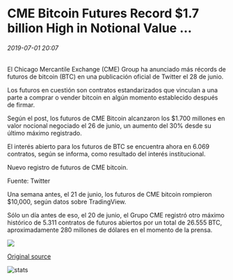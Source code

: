 # CME Bitcoin Futures Record $1.7 billion High in Notional Value ...

###### 2019-07-01 20:07

El Chicago Mercantile Exchange (CME) Group ha anunciado más récords de futuros de bitcoin (BTC) en una publicación oficial de Twitter el 28 de junio.

Los futuros en cuestión son contratos estandarizados que vinculan a una parte a comprar o vender bitcoin en algún momento establecido después de firmar.

Según el post, los futuros de CME Bitcoin alcanzaron los $1.700 millones en valor nocional negociado el 26 de junio, un aumento del 30% desde su último máximo registrado.

El interés abierto para los futuros de BTC se encuentra ahora en 6.069 contratos, según se informa, como resultado del interés institucional.

Nuevo registro de futuros de CME bitcoin.

Fuente: Twitter

Una semana antes, el 21 de junio, los futuros de CME bitcoin rompieron $10,000, según datos sobre TradingView.

Sólo un día antes de eso, el 20 de junio, el Grupo CME registró otro máximo histórico de 5.311 contratos de futuros abiertos por un total de 26.555 BTC, aproximadamente 280 millones de dólares en el momento de la prensa.

![](https://s3.cointelegraph.com/storage/uploads/view/5bbdc0ad35c27efe5617b8916d397206.jpg)

[Original source](https://cointelegraph.com/news/cme-bitcoin-futures-record-17-billion-high-in-notional-value)

![stats](https://c.statcounter.com/11760860/0/a89fa40b/1/ "stats")
